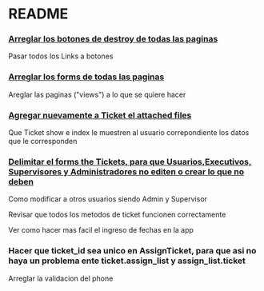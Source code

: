 # README

### <ins>Arreglar los botones de destroy de todas las paginas</ins>

Pasar todos los Links a botones

### <ins>Arreglar los forms de todas las paginas</ins>

Areglar las paginas ("views") a lo que se quiere hacer

### <ins>Agregar nuevamente a Ticket el attached files</ins>

Que Ticket show e index le muestren al usuario correpondiente los datos que le corresponden

### <ins>Delimitar el forms the Tickets, para que Usuarios,Executivos, Supervisores y Administradores no editen o crear lo que no deben</ins>

Como modificar a otros usuarios siendo Admin y Supervisor

Revisar que todos los metodos de ticket funcionen correctamente

Ver como hacer mas facil el ingreso de fechas en la app


###  Hacer que ticket_id sea unico en AssignTicket, para que asi no haya un problema ente ticket.assign_list y assign_list.ticket

Arreglar la validacion del phone